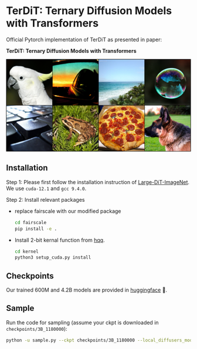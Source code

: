 # TerDiT: Ternary Diffusion Models with Transformers

Official Pytorch implementation of TerDiT as presented in paper:

**TerDiT: Ternary Diffusion Models with Transformers**</br>

![](assert/sample_ema_ternary_index.png "Sample Image")

## Installation
Step 1: Please first follow the installation instruction of [Large-DiT-ImageNet](https://github.com/Alpha-VLLM/LLaMA2-Accessory/tree/main/Large-DiT-ImageNet). We use ``cuda-12.1`` and ``gcc 9.4.0``.

Step 2: Install relevant packages
- replace fairscale with our modified package
    ```bash
    cd fairscale
    pip install -e .
    ```
- Install 2-bit kernal function from [hqq](https://github.com/mobiusml/hqq).
    ```bash
    cd kernel
    python3 setup_cuda.py install
    ```

## Checkpoints
Our trained 600M and 4.2B models are provided in [huggingface](https://huggingface.co/lucky-lance/TerDiT) 🤗.

## Sample

Run the code for sampling (assume your ckpt is downloaded in ``checkpoints/3B_1180000``):
```bash
python -u sample.py --ckpt checkpoints/3B_1180000 --local_diffusers_model_root  /path/to/diffusers_models --seed 42
```


